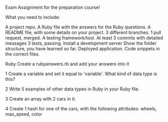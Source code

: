 Exam Assignment for the preparation course!

What you need to include:

A project repo.
A Ruby file with the answers for the Ruby questions.
A README file, with some details on your project.
3 different branches.
1 pull request, merged.
A testing framework/tool.
At least 3 commits with detailed messages
3 tests, passing.
Install a development server
Show the folder structure, you have learned so far.
Deployed application.
Code snippets in the correct files.

Ruby
Create a rubyanswers.rb and add your answers into it

1 Create a variable and set it equal to 'variable'. What kind of data type is this?

2 Write 5 examples of other data types in Ruby in your Ruby file.

3 Create an array with 2 cars in it.

4 Create 1 hash for one of the cars, with the following attributes: wheels, max_speed, color

